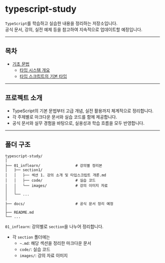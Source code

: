 # typescript-study

`TypeScript`를 학습하고 실습한 내용을 정리하는 저장소입니다.  
공식 문서, 강의, 실전 예제 등을 참고하여 지속적으로 업데이트할 예정입니다.

---

## 목차

- [기초 문법](#기초-문법)
  - [타입 시스템 개요](01_inflearn/section1/섹션%201.%20강의%20소개%20및%20타입스크립트%20개론.md)
  - [타입 스크립트의 기본 타입](01_inflearn/section2/섹션%202.%20타입스크립트%20기본.md)
---

## 프로젝트 소개

- TypeScript의 기본 문법부터 고급 개념, 실전 활용까지 체계적으로 정리합니다.
- 각 주제별로 마크다운 문서와 실습 코드를 함께 제공합니다.
- 공식 문서와 실무 경험을 바탕으로, 실용성과 학습 흐름을 모두 반영합니다.

---

## 폴더 구조

```
typescript-study/
│
├── 01_inflearn/                # 강의별 정리본
│   ├── section1/
│   │   ├── 섹션 1. 강의 소개 및 타입스크립트 개론.md
│   │   ├── code/               # 실습 코드
│   │   └── images/             # 강의 이미지 자료
│   │   
│   └── ...
│
├── docs/                       # 공식 문서 정리 예정
│
├── README.md
└── ...

```

`01_inflearn`: 강의별로 `section`을 나누어 정리합니다.
- 각 `section` 폴더에는
  - `~.md`: 해당 섹션을 정리한 마크다운 문서
  - `code/`: 실습 코드
  - `images/`: 강의 자료 이미지

